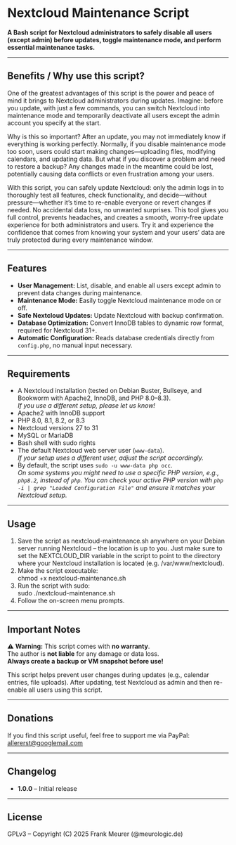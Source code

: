 # Nextcloud Maintenance Script

**A Bash script for Nextcloud administrators to safely disable all users (except admin) before updates, toggle maintenance mode, and perform essential maintenance tasks.**

---

## Benefits / Why use this script?

One of the greatest advantages of this script is the power and peace of mind it brings to Nextcloud administrators during updates. Imagine: before you update, with just a few commands, you can switch Nextcloud into maintenance mode and temporarily deactivate all users except the admin account you specify at the start.

Why is this so important? After an update, you may not immediately know if everything is working perfectly. Normally, if you disable maintenance mode too soon, users could start making changes—uploading files, modifying calendars, and updating data. But what if you discover a problem and need to restore a backup? Any changes made in the meantime could be lost, potentially causing data conflicts or even frustration among your users.

With this script, you can safely update Nextcloud: only the admin logs in to thoroughly test all features, check functionality, and decide—without pressure—whether it’s time to re-enable everyone or revert changes if needed. No accidental data loss, no unwanted surprises. This tool gives you full control, prevents headaches, and creates a smooth, worry-free update experience for both administrators and users. Try it and experience the confidence that comes from knowing your system and your users’ data are truly protected during every maintenance window.

---

## Features

- **User Management:** List, disable, and enable all users except admin to prevent data changes during maintenance.
- **Maintenance Mode:** Easily toggle Nextcloud maintenance mode on or off.
- **Safe Nextcloud Updates:** Update Nextcloud with backup confirmation.
- **Database Optimization:** Convert InnoDB tables to dynamic row format, required for Nextcloud 31+.
- **Automatic Configuration:** Reads database credentials directly from `config.php`, no manual input necessary.

---

## Requirements

- A Nextcloud installation (tested on Debian Buster, Bullseye, and Bookworm with Apache2, InnoDB, and PHP 8.0–8.3).  
  *If you use a different setup, please let us know!*
- Apache2 with InnoDB support
- PHP 8.0, 8.1, 8.2, or 8.3
- Nextcloud versions 27 to 31
- MySQL or MariaDB
- Bash shell with sudo rights
- The default Nextcloud web server user (`www-data`).  
  *If your setup uses a different user, adjust the script accordingly.*
- By default, the script uses `sudo -u www-data php occ`.  
  *On some systems you might need to use a specific PHP version, e.g., `php8.2`, instead of `php`. You can check your active PHP version with `php -i | grep "Loaded Configuration File"` and ensure it matches your Nextcloud setup.*

---

## Usage

1. Save the script as nextcloud-maintenance.sh anywhere on your Debian server running Nextcloud – the location is up to you.
Just make sure to set the NEXTCLOUD_DIR variable in the script to point to the directory where your Nextcloud installation is located (e.g. /var/www/nextcloud).
2. Make the script executable:  
   chmod +x nextcloud-maintenance.sh
3. Run the script with sudo:  
   sudo ./nextcloud-maintenance.sh
4. Follow the on-screen menu prompts.

---

## Important Notes

⚠️ **Warning:** This script comes with **no warranty**.  
The author is **not liable** for any damage or data loss.  
**Always create a backup or VM snapshot before use!**  

This script helps prevent user changes during updates (e.g., calendar entries, file uploads). After updating, test Nextcloud as admin and then re-enable all users using this script.

---

## Donations

If you find this script useful, feel free to support me via PayPal: allererst@googlemail.com

---

## Changelog

- **1.0.0** – Initial release

---

## License

GPLv3 – Copyright (C) 2025 Frank Meurer (@meurologic.de)
